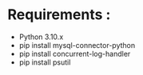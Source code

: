 # Requirements :
- Python 3.10.x
- pip install mysql-connector-python
- pip install concurrent-log-handler
- pip install psutil

